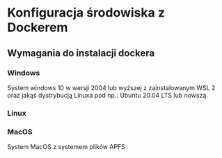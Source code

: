 # Konfiguracja środowiska z Dockerem

## Wymagania do instalacji dockera

### Windows

System windows 10 w wersji 2004 lub wyższej z zainstalowanym WSL 2 oraz jakąś dystrybucją Linuxa pod np.: Ubuntu 20.04 LTS lub nowszą.

### Linux

### MacOS

System MacOS z systemem plików APFS 
